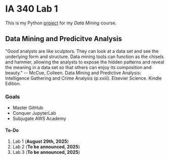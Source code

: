 # IA 340 Lab 1
This is my Python [project](https://github.com/ivannaren/IA-340-Folder/edit/main/README.md) for my *Data Mining* course.

## Data Mining and Predicitve Analysis
"Good analysts are like sculptors. They can look at a data set and see the underlying
form and structure. Data mining tools can function as the chisels and hammer, allowing
the analysts to expose the hidden patterns and reveal the meaning in a data set so that
others can enjoy its composition and beauty." -- McCue, Colleen. Data Mining and Predictive Analysis: Intelligence Gathering and Crime Analysis (p.xxiii). Elsevier Science. Kindle Edition.

### Goals
- Master GitHub
- Conquer JupyterLab
- Subjugate AWS Academy

#### To-Do
1. Lab 1 (**August 29th, 2025**)
2. Lab 2 (**To be announced, 2025**)
3. Lab 3 (**To be announced, 2025**)
